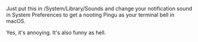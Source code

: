 Just put this in /System/Library/Sounds and change your notification sound in System Preferences to get a nooting Pingu as your terminal bell in macOS.

Yes, it's annoying. It's also funny as hell.
